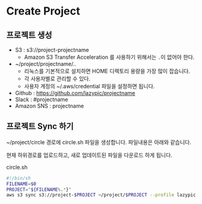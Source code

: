 # Create Project

## 프로젝트 생성
- S3 : s3://project-projectname
	- Amazon S3 Transfer Acceleration 를 사용하기 위해서는 `.`이 없어야 한다.
- ~/project/projectname/..
	- 리눅스를 기본적으로 설치하면 HOME 디렉토리 용량을 가장 많이 잡습니다.
	- 각 사용자별로 관리할 수 있다.
	- 사용자 계정의 ~/.aws/credential 파일을 설정하면 됩니다.
- Github : https://github.com/lazypic/projectname
- Slack : #projectname
- Amazon SNS : projectname

## 프로젝트 Sync 하기
~/project/circle 경로에 circle.sh 파일을 생성합니다. 파일내용은 아래와 같습니다.

현재 하위경로를 업로드하고, 새로 업데이트된 파일을 다운로드 하게 됩니다.

circle.sh
```sh
#!/bin/sh
FILENAME=$0
PROJECT="${FILENAME%.*}"
aws s3 sync s3://project-$PROJECT ~/project/$PROJECT --profile lazypic
```